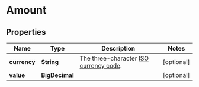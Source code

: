 

# Amount


## Properties

Name | Type | Description | Notes
------------ | ------------- | ------------- | -------------
**currency** | **String** | The three-character [ISO currency code](https://docs.adyen.com/development-resources/currency-codes). |  [optional]
**value** | **BigDecimal** |  |  [optional]



